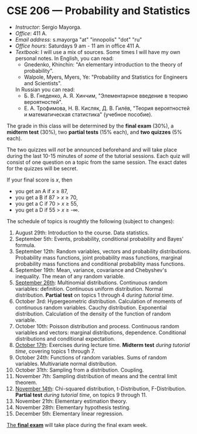 # CSE 206 — Probability and Statistics

<ul>
<li> <i>Instructor</i>: Sergio Mayorga.</li>
<li> <i>Office</i>: 411 A. </li>
<li> <i>Email address</i>: s.mayorga "at" "innopolis" "dot" "ru" </li>
<li> <i>Office hours</i>: Saturdays 9 am - 11 am in office 411 A. </li>
<li> <i>Textbook</i>: I will use a mix of sources. Some times I will have my own personal notes. In English, you can read:
  <ul> 
    <li> Gnedenko, Khinchin: "An elementary introduction to the theory of probability". </li>
    <li> Walpole, Myers, Myers, Ye: "Probability and Statistics for Engineers and Scientists".  </li>
  </ul>
  In Russian you can read:
  <ul>
    <li> Б. В. Гнеденко, А. Я. Хинчим, "Элементарное введение в теорию вероятностей".</li>
    <li> Е. А. Трофимова, Н. В. Кисляк, Д. В. Гилёв, "Теория вероятностей и математическая статистика" (учебное пособие). </li>
  </ul>
</ul>

The grade in this class will be determined by the **final exam** (30%), a **midterm test** (30%),
two **partial tests** (15% each), and **two quizzes** (5% each).

The two quizzes will _not_ be announced beforehand and will take place during the last 10-15 minutes of *some* of the tutorial sessions. 
Each quiz will consist of one question on a topic from the same session. 
The exact dates for the quizzes will be secret.

If your final score is _x_, then

* you get an A if _x_ ≥ 87,
* you get a B if 87 > _x_ ≥ 70,
* you get a C if 70 > _x_ ≥ 55,
* you get a D if 55 > _x_ ≥ -∞.

The schedule of topics is roughtly the following (subject to changes): 

1. August 29th: Introduction to the course. Data statistics.
2. September 5th: Events, probability, conditional probability and Bayes' formula.
3. September 12th: Random variables, vectors and probability distributions. 
Probability mass functions, joint probability mass functions, marginal probability mass
functions and conditional probability mass functions.
5. September 19th: Mean, variance, covariance and Chebyshev's inequality. The mean of 
any random variable.
7. <ins>September 26th</ins>:  Multinomial distributions. Continuous random variables:
definition. Continuous uniform distribution. Normal distribution.  **Partial test** on
topics 1 through 4 *during tutorial time*.
8. October 3rd:  Hypergeometric distribution. Calculation of moments of continuous random variables.
Cauchy distribution. Exponential distribution. Calculation of the density of the function of
random variable.
10. October 10th: Poisson distribution and process. Continuous random variables and vectors:
marginal distributions, dependence. Conditional distributions
and conditional expectation.
11. <ins>October 17th</ins>: Exercises during lecture time. **Midterm test** *during tutorial time*, covering topics 1 through 7.
12. October 24th: Functions of random variables. Sums of random variables. Multivariate normal distribution.
13. October 31th: Sampling from a distribution. Coupling.
14. November 7th: Sampling distribution of means and the central limit theorem.
15. <ins>November 14th</ins>: Сhi-squared distribution, t-Distribution, F-Distribution. 
**Partial test** *during tutorial time*, on topics 9 through 11.
16. November 21th: Elementary estimation theory.
17. November 28th: Elementary hypothesis testing.
18. December 5th: Elementary linear regression.

<ins>The **final exam**</ins> will take place during the final exam week.

